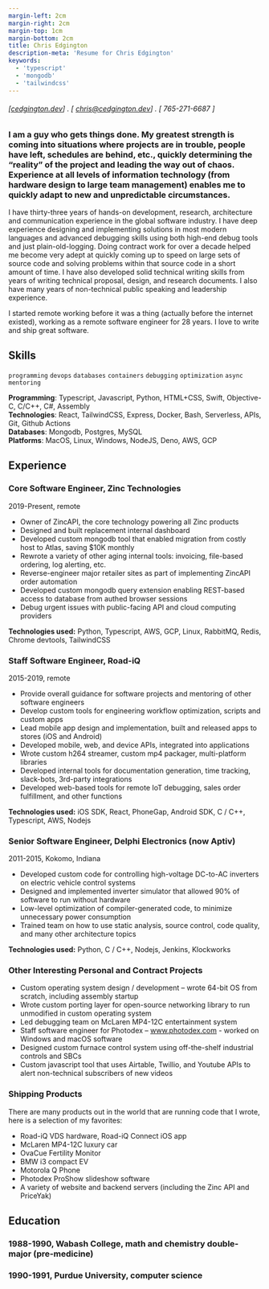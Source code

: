 ```yaml
---
margin-left: 2cm
margin-right: 2cm
margin-top: 1cm
margin-bottom: 2cm
title: Chris Edgington
description-meta: 'Resume for Chris Edgington'
keywords:
  - 'typescript'
  - 'mongodb'
  - 'tailwindcss'
---
```

###### [[cedgington.dev](https://cedgington.dev)] . [ chris@cedgington.dev] . [ 765-271-6687 ]
### I am a guy who gets things done. My greatest strength is coming into situations where projects are in trouble, people have left, schedules are behind, etc., quickly determining the “reality” of the project and leading the way out of chaos. Experience at all levels of information technology (from hardware design to large team management) enables me to quickly adapt to new and unpredictable circumstances.  


I have thirty-three years of hands-on development, research, architecture and communication experience in the global software industry. I have deep experience designing and implementing solutions in most modern languages and advanced debugging skills using both high-end debug tools and just plain-old-logging. Doing contract work for over a decade helped me become very adept at quickly coming up to speed on large sets of source code and solving problems within that source code in a short amount of time. I have also developed solid technical writing skills from years of writing technical proposal, design, and research documents. I also have many years of non-technical public speaking and leadership experience.

I started remote working before it was a thing (actually before the internet existed), working as a remote software engineer for 28 years. I love to write and ship great software.


## Skills
```programming```
```devops```
```databases```
```containers```
```debugging```
```optimization```
```async```
```mentoring```

**Programming**: Typescript, Javascript, Python, HTML+CSS, Swift, Objective-C, C/C++, C#, Assembly  
**Technologies**: React, TailwindCSS, Express, Docker, Bash, Serverless, APIs, Git, Github Actions  
**Databases**: Mongodb, Postgres, MySQL  
**Platforms**: MacOS, Linux, Windows, NodeJS, Deno, AWS, GCP  

## Experience
### Core Software Engineer, Zinc Technologies
2019-Present, remote

- Owner of ZincAPI, the core technology powering all Zinc products
- Designed and built replacement internal dashboard
- Developed custom mongodb tool that enabled migration from costly host to Atlas, saving $10K monthly
- Rewrote a variety of other aging internal tools: invoicing, file-based ordering, log alerting, etc.
- Reverse-engineer major retailer sites as part of implementing ZincAPI order automation
- Developed custom mongodb query extension enabling REST-based access to database from authed browser sessions
- Debug urgent issues with public-facing API and cloud computing providers

**Technologies used:** Python, Typescript, AWS, GCP, Linux, RabbitMQ, Redis, Chrome devtools, TailwindCSS

### Staff Software Engineer, Road-iQ
2015-2019, remote

- Provide overall guidance for software projects and mentoring of other software engineers
- Develop custom tools for engineering workflow optimization, scripts and custom apps
- Lead mobile app design and implementation, built and released apps to stores (iOS and Android)
- Developed mobile, web, and device APIs, integrated into applications
- Wrote custom h264 streamer, custom mp4 packager, multi-platform libraries
- Developed internal tools for documentation generation, time tracking, slack-bots, 3rd-party integrations
- Developed web-based tools for remote IoT debugging, sales order fulfillment, and other functions

**Technologies used:** iOS SDK, React, PhoneGap, Android SDK, C / C++, Typescript, AWS, Nodejs

### Senior Software Engineer, Delphi Electronics (now Aptiv)
2011-2015, Kokomo, Indiana

- Developed custom code for controlling high-voltage DC-to-AC inverters on electric vehicle control systems
- Designed and implemented inverter simulator that allowed 90% of software to run without hardware
- Low-level optimization of compiler-generated code, to minimize unnecessary power consumption
- Trained team on how to use static analysis, source control, code quality, and many other architecture topics

**Technologies used:** Python, C / C++, Nodejs, Jenkins, Klockworks

### Other Interesting Personal and Contract Projects
- Custom operating system design / development – wrote 64-bit OS from scratch, including assembly startup
- Wrote custom porting layer for open-source networking library to run unmodified in custom operating system
- Led debugging team on McLaren MP4-12C entertainment system
- Staff software engineer for Photodex – www.photodex.com - worked on Windows and macOS software
- Designed custom furnace control system using off-the-shelf industrial controls and SBCs
- Custom javascript tool that uses Airtable, Twillio, and Youtube APIs to alert non-technical subscribers of new videos

### Shipping Products
There are many products out in the world that are running code that I wrote, here is a selection of my favorites:  

- Road-iQ VDS hardware, Road-iQ Connect iOS app
- McLaren MP4-12C luxury car
- OvaCue Fertility Monitor
- BMW i3 compact EV
- Motorola Q Phone
- Photodex ProShow slideshow software
- A variety of website and backend servers (including the Zinc API and PriceYak)

## Education

### 1988-1990, Wabash College, math and chemistry double-major (pre-medicine)
### 1990-1991, Purdue University, computer science

